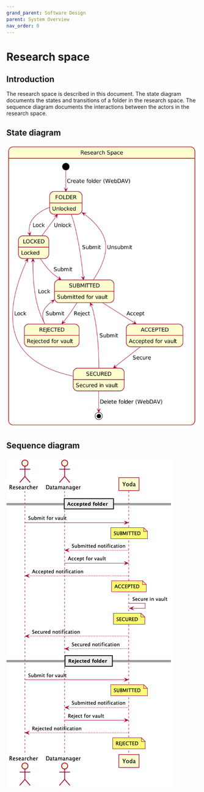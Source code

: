 ```yaml
---
grand_parent: Software Design
parent: System Overview
nav_order: 0
---
```

# Research space

## Introduction

The research space is described in this document.
The state diagram documents the states and transitions of a folder in the research space.
The sequence diagram documents the interactions between the actors in the research space.

## State diagram

![State diagram](img/research/research-space-state-diagram.png)

## Sequence diagram

![Sequence diagram](img/research/research-space-sequence-diagram.png)
